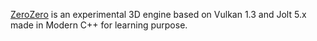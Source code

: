
[ZeroZero](https://HenriMichelon.github.io/ZeroZero) is an experimental 3D engine based on Vulkan 1.3 and Jolt 5.x made in Modern C++ for learning purpose.

